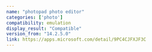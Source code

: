 ```yaml
---
name: "photopad photo editor"
categories: ['photo']
compatibility: emulation
display_result: "Compatible"
version_from: "14.2.5.0"
link: https://apps.microsoft.com/detail/9PC4CJFXJF3C
---
```

